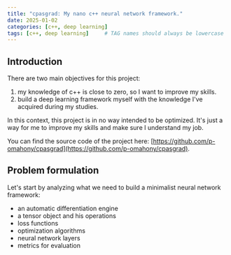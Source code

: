 ```yaml
---
title: "cpasgrad: My nano c++ neural network framework."
date: 2025-01-02
categories: [c++, deep learning]
tags: [c++, deep learning]     # TAG names should always be lowercase
---
```


## Introduction   

There are two main objectives for this project:      
1. my knowledge of c++ is close to zero, so I want to improve my skills.     
2. build a deep learning framework myself with the knowledge I've acquired during my studies.      

In this context, this project is in no way intended to be optimized. It's just a way for me to improve my skills and make sure I understand my job.     

You can find the source code of the project here: [https://github.com/p-omahony/cpasgrad](https://github.com/p-omahony/cpasgrad).

## Problem formulation

Let's start by analyzing what we need to build a minimalist neural network framework:   
- an automatic differentiation engine     
- a tensor object and his operations    
- loss functions      
- optimization algorithms     
- neural network layers     
- metrics for evaluation
